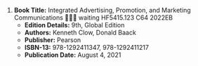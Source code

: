 1. **Book Title:** Integrated Advertising, Promotion, and Marketing Communications 📒🔐🚫 waiting HF5415.123 C64 2022EB
   - **Edition Details:** 9th, Global Edition
   - **Authors:** Kenneth Clow, Donald Baack
   - **Publisher:** Pearson
   - **ISBN-13:** 978-1292411347, 978-1292411217
   - **Publication Date:** August 4, 2021

